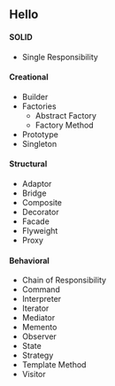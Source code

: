 ## Hello

#### SOLID
* Single Responsibility

#### Creational
* Builder
* Factories
  * Abstract Factory
  * Factory Method
* Prototype
* Singleton

#### Structural
* Adaptor
* Bridge
* Composite
* Decorator
* Facade
* Flyweight
* Proxy

#### Behavioral
* Chain of Responsibility
* Command
* Interpreter
* Iterator
* Mediator
* Memento
* Observer
* State
* Strategy
* Template Method
* Visitor
